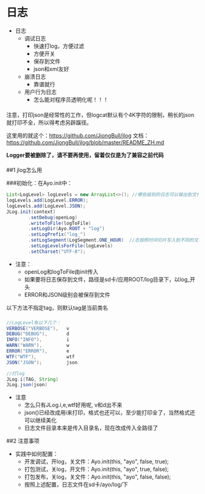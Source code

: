 日志
===========================
* 日志
    * 调试日志
        * 快速打log，方便过滤
        * 方便开关
        * 保存到文件
        * json和xml友好
    * 崩溃日志
        * 靠谱就行
    * 用户行为日志
        * 怎么能对程序员透明化呢！！！

####
注意，打印json是经常性的工作，但logcat默认有个4K字符的限制，稍长的json就打印不全，所以得考虑另辟蹊径。

这里用的就这个：https://github.com/JiongBull/jlog
文档：https://github.com/JiongBull/jlog/blob/master/README_ZH.md

__Logger要被删除了，请不要再使用，留着仅仅是为了兼容之前代码__

####

##1 jlog怎么用

###初始化：在Ayo.init中：
```java
List<LogLevel> logLevels = new ArrayList<>(); //哪些级别的日志可以输出到文件中
logLevels.add(LogLevel.ERROR);
logLevels.add(LogLevel.JSON);
JLog.init(context)
        .setDebug(openLog)
        .writeToFile(logToFile)
        .setLogDir(Ayo.ROOT + "log")
        .setLogPrefix("log_")
        .setLogSegment(LogSegment.ONE_HOUR)  //志按照时间切片写入到不同的文件中
        .setLogLevelsForFile(logLevels)
        .setCharset("UTF-8");
```
* 注意：
    * openLog和logToFile由init传入
    * 如果要将日志保存到文件，路径是sd卡/应用ROOT/log目录下，以log_开头
    * ERROR和JSON级别会被保存到文件

以下方法不指定tag，则默认tag是当前类名

###
```java
//LogLevel有以下几个：
VERBOSE("VERBOSE"),   v
DEBUG("DEBUG"),       d
INFO("INFO"),         i
WARN("WARN"),         w
ERROR("ERROR"),       e
WTF("WTF"),           wtf
JSON("JSON");         json

//打log
JLog.i(TAG, String)
JLog.json(json)
```

* 注意
    * 怎么只有JLog.i,e,wtf好用呢, v和d出不来
    * json()已经改成用i来打印，格式也还可以，至少能打印全了，当然格式还可以继续美化
    * 日志文件目录本来是传入目录名，现在改成传入全路径了


##2 注意事项

* 实践中如何配置：
    * 开发调试，开log，关文件：Ayo.init(this, "ayo", false, true);
    * 打包测试，关log，开文件：Ayo.init(this, "ayo", true, false);
    * 打包发布，关log，关文件：Ayo.init(this, "ayo", false, false);
    * 按照上述配置，日志文件在sd卡/ayo/log/下